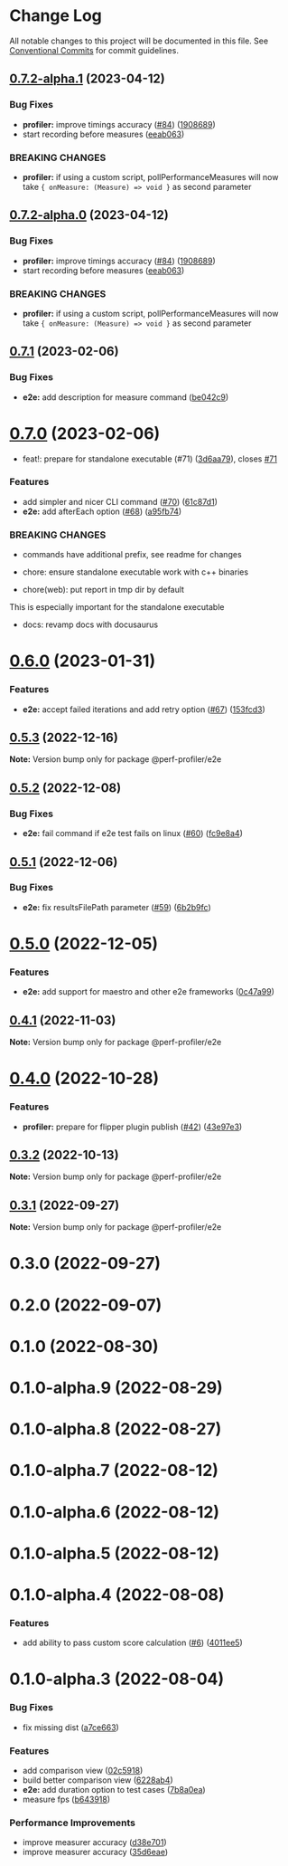# Change Log

All notable changes to this project will be documented in this file.
See [Conventional Commits](https://conventionalcommits.org) for commit guidelines.

## [0.7.2-alpha.1](https://github.com/bamlab/android-performance-profiler/compare/@perf-profiler/e2e@0.7.1...@perf-profiler/e2e@0.7.2-alpha.1) (2023-04-12)

### Bug Fixes

- **profiler:** improve timings accuracy ([#84](https://github.com/bamlab/android-performance-profiler/issues/84)) ([1908689](https://github.com/bamlab/android-performance-profiler/commit/19086891b618382dd290431e63cf72059a729133))
- start recording before measures ([eeab063](https://github.com/bamlab/android-performance-profiler/commit/eeab06357cb5bb7cb254a781c278d48258fc5f4e))

### BREAKING CHANGES

- **profiler:** if using a custom script, pollPerformanceMeasures will now take `{ onMeasure: (Measure) => void }` as second parameter

## [0.7.2-alpha.0](https://github.com/bamlab/android-performance-profiler/compare/@perf-profiler/e2e@0.7.1...@perf-profiler/e2e@0.7.2-alpha.0) (2023-04-12)

### Bug Fixes

- **profiler:** improve timings accuracy ([#84](https://github.com/bamlab/android-performance-profiler/issues/84)) ([1908689](https://github.com/bamlab/android-performance-profiler/commit/19086891b618382dd290431e63cf72059a729133))
- start recording before measures ([eeab063](https://github.com/bamlab/android-performance-profiler/commit/eeab06357cb5bb7cb254a781c278d48258fc5f4e))

### BREAKING CHANGES

- **profiler:** if using a custom script, pollPerformanceMeasures will now take `{ onMeasure: (Measure) => void }` as second parameter

## [0.7.1](https://github.com/bamlab/android-performance-profiler/compare/@perf-profiler/e2e@0.7.0...@perf-profiler/e2e@0.7.1) (2023-02-06)

### Bug Fixes

- **e2e:** add description for measure command ([be042c9](https://github.com/bamlab/android-performance-profiler/commit/be042c9efcf859d1205573dc9e5774105223708c))

# [0.7.0](https://github.com/bamlab/android-performance-profiler/compare/@perf-profiler/e2e@0.6.0...@perf-profiler/e2e@0.7.0) (2023-02-06)

- feat!: prepare for standalone executable (#71) ([3d6aa79](https://github.com/bamlab/android-performance-profiler/commit/3d6aa797164e2b566db2c5b725475addd1f6d71c)), closes [#71](https://github.com/bamlab/android-performance-profiler/issues/71)

### Features

- add simpler and nicer CLI command ([#70](https://github.com/bamlab/android-performance-profiler/issues/70)) ([61c87d1](https://github.com/bamlab/android-performance-profiler/commit/61c87d1ee24581bd24b91c9f94d16029ed78cdb6))
- **e2e:** add afterEach option ([#68](https://github.com/bamlab/android-performance-profiler/issues/68)) ([a95fb74](https://github.com/bamlab/android-performance-profiler/commit/a95fb7438c61120958f17a68f983ecec679a9ee9))

### BREAKING CHANGES

- commands have additional prefix, see readme for changes

- chore: ensure standalone executable work with c++ binaries

- chore(web): put report in tmp dir by default

This is especially important for the standalone executable

- docs: revamp docs with docusaurus

# [0.6.0](https://github.com/bamlab/android-performance-profiler/compare/@perf-profiler/e2e@0.5.3...@perf-profiler/e2e@0.6.0) (2023-01-31)

### Features

- **e2e:** accept failed iterations and add retry option ([#67](https://github.com/bamlab/android-performance-profiler/issues/67)) ([153fcd3](https://github.com/bamlab/android-performance-profiler/commit/153fcd362b74833c4ed66760478c85e04d9034be))

## [0.5.3](https://github.com/bamlab/android-performance-profiler/compare/@perf-profiler/e2e@0.5.2...@perf-profiler/e2e@0.5.3) (2022-12-16)

**Note:** Version bump only for package @perf-profiler/e2e

## [0.5.2](https://github.com/bamlab/android-performance-profiler/compare/@perf-profiler/e2e@0.5.1...@perf-profiler/e2e@0.5.2) (2022-12-08)

### Bug Fixes

- **e2e:** fail command if e2e test fails on linux ([#60](https://github.com/bamlab/android-performance-profiler/issues/60)) ([fc9e8a4](https://github.com/bamlab/android-performance-profiler/commit/fc9e8a447d56f9755a4029f33615a10e2c1f2157))

## [0.5.1](https://github.com/bamlab/android-performance-profiler/compare/@perf-profiler/e2e@0.5.0...@perf-profiler/e2e@0.5.1) (2022-12-06)

### Bug Fixes

- **e2e:** fix resultsFilePath parameter ([#59](https://github.com/bamlab/android-performance-profiler/issues/59)) ([6b2b9fc](https://github.com/bamlab/android-performance-profiler/commit/6b2b9fcfa3111287ba8419ddcd25cfa33ac20ff6))

# [0.5.0](https://github.com/bamlab/android-performance-profiler/compare/@perf-profiler/e2e@0.4.1...@perf-profiler/e2e@0.5.0) (2022-12-05)

### Features

- **e2e:** add support for maestro and other e2e frameworks ([0c47a99](https://github.com/bamlab/android-performance-profiler/commit/0c47a994491bcdb93eed74aa18c016388dcc8687))

## [0.4.1](https://github.com/bamlab/android-performance-profiler/compare/@perf-profiler/e2e@0.4.0...@perf-profiler/e2e@0.4.1) (2022-11-03)

**Note:** Version bump only for package @perf-profiler/e2e

# [0.4.0](https://github.com/bamlab/android-performance-profiler/compare/@perf-profiler/e2e@0.3.2...@perf-profiler/e2e@0.4.0) (2022-10-28)

### Features

- **profiler:** prepare for flipper plugin publish ([#42](https://github.com/bamlab/android-performance-profiler/issues/42)) ([43e97e3](https://github.com/bamlab/android-performance-profiler/commit/43e97e380e51ea5d50c2515e16079f7a9caab8eb))

## [0.3.2](https://github.com/bamlab/android-performance-profiler/compare/@perf-profiler/e2e@0.3.1...@perf-profiler/e2e@0.3.2) (2022-10-13)

**Note:** Version bump only for package @perf-profiler/e2e

## [0.3.1](https://github.com/bamlab/android-performance-profiler/compare/@perf-profiler/e2e@0.3.0...@perf-profiler/e2e@0.3.1) (2022-09-27)

**Note:** Version bump only for package @perf-profiler/e2e

# 0.3.0 (2022-09-27)

# 0.2.0 (2022-09-07)

# 0.1.0 (2022-08-30)

# 0.1.0-alpha.9 (2022-08-29)

# 0.1.0-alpha.8 (2022-08-27)

# 0.1.0-alpha.7 (2022-08-12)

# 0.1.0-alpha.6 (2022-08-12)

# 0.1.0-alpha.5 (2022-08-12)

# 0.1.0-alpha.4 (2022-08-08)

### Features

- add ability to pass custom score calculation ([#6](https://github.com/bamlab/android-performance-profiler/issues/6)) ([4011ee5](https://github.com/bamlab/android-performance-profiler/commit/4011ee59dfd1b51530974cfaea6a60873e5699fc))

# 0.1.0-alpha.3 (2022-08-04)

### Bug Fixes

- fix missing dist ([a7ce663](https://github.com/bamlab/android-performance-profiler/commit/a7ce6632be3aec5eadec483321b30c728ff68876))

### Features

- add comparison view ([02c5918](https://github.com/bamlab/android-performance-profiler/commit/02c5918378d43eb245cc7ca880025926d87ca306))
- build better comparison view ([6228ab4](https://github.com/bamlab/android-performance-profiler/commit/6228ab4f1e5eca6e557f69402bb81963bb270dfd))
- **e2e:** add duration option to test cases ([7b8a0ea](https://github.com/bamlab/android-performance-profiler/commit/7b8a0ea3a36dc6922be7c26cff78345a10eeb0cf))
- measure fps ([b643918](https://github.com/bamlab/android-performance-profiler/commit/b64391823f3ff1cf32770791ba24ec6fe174afa9))

### Performance Improvements

- improve measurer accuracy ([d38e701](https://github.com/bamlab/android-performance-profiler/commit/d38e701468f57f8526ac07078b85fdd134763aba))
- improve measurer accuracy ([35d6eae](https://github.com/bamlab/android-performance-profiler/commit/35d6eae1a5dc1230e13df793f938d4d3fd0c1c18))
